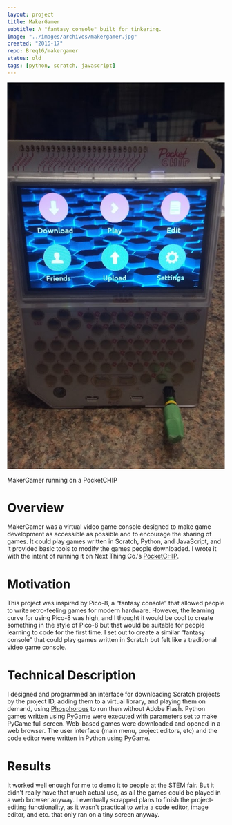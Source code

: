 ```yaml
---
layout: project
title: MakerGamer
subtitle: A "fantasy console" built for tinkering.
image: "../images/archives/makergamer.jpg"
created: "2016-17"
repo: Breq16/makergamer
status: old
tags: [python, scratch, javascript]
---
```


![](../images/archives/makergamer.jpg)

<Caption>
MakerGamer running on a PocketCHIP
</Caption>

# Overview

MakerGamer was a virtual video game console designed to make game development as accessible as possible and to encourage the sharing of games. It could play games written in Scratch, Python, and JavaScript, and it provided basic tools to modify the games people downloaded. I wrote it with the intent of running it on Next Thing Co.'s [PocketCHIP](https://www.theverge.com/circuitbreaker/2016/7/19/12227806/pocketchip-review-portable-linux-computer).

# Motivation

This project was inspired by Pico-8, a “fantasy console” that allowed people to write retro-feeling games for modern hardware. However, the learning curve for using Pico-8 was high, and I thought it would be cool to create something in the style of Pico-8 but that would be suitable for people learning to code for the first time. I set out to create a similar “fantasy console” that could play games written in Scratch but felt like a traditional video game console.

# Technical Description

I designed and programmed an interface for downloading Scratch projects by the project ID, adding them to a virtual library, and playing them on demand, using [Phosphorous](https://phosphorus.github.io/) to run then without Adobe Flash. Python games written using PyGame were executed with parameters set to make PyGame full screen. Web-based games were downloaded and opened in a web browser. The user interface (main menu, project editors, etc) and the code editor were written in Python using PyGame.

# Results

It worked well enough for me to demo it to people at the STEM fair. But it didn't really have that much actual use, as all the games could be played in a web browser anyway. I eventually scrapped plans to finish the project-editing functionality, as it wasn't practical to write a code editor, image editor, and etc. that only ran on a tiny screen anyway.
